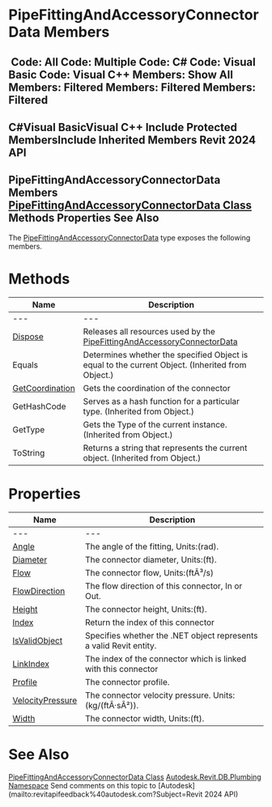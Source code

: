 # PipeFittingAndAccessoryConnectorData Members

﻿
 Code: All Code: Multiple Code: C# Code: Visual Basic Code: Visual C++  Members: Show All Members: Filtered Members: Filtered Members: Filtered   
---  
C#Visual BasicVisual C++
Include Protected MembersInclude Inherited Members
Revit 2024 API  
---  
PipeFittingAndAccessoryConnectorData Members  
[PipeFittingAndAccessoryConnectorData Class](f1233bf2-ec6a-67a6-50d0-b7ae1382c64e.md "PipeFittingAndAccessoryConnectorData Class") Methods Properties See Also  
---  
The [PipeFittingAndAccessoryConnectorData](f1233bf2-ec6a-67a6-50d0-b7ae1382c64e.md "PipeFittingAndAccessoryConnectorData Class") type exposes the following members.
# Methods
| Name | Description |
| --- | --- |
| --- | --- | --- |
| [Dispose](d9b79d33-c218-4d79-2f46-696837b760e5.md "Dispose Method") | Releases all resources used by the [PipeFittingAndAccessoryConnectorData](f1233bf2-ec6a-67a6-50d0-b7ae1382c64e.md "PipeFittingAndAccessoryConnectorData Class") |
| Equals | Determines whether the specified Object is equal to the current Object. (Inherited from Object.) |
| [GetCoordination](6e96e640-5ef6-c8d1-d04a-cac0a4cfccca.md "GetCoordination Method") | Gets the coordination of the connector |
| GetHashCode | Serves as a hash function for a particular type.  (Inherited from Object.) |
| GetType | Gets the Type of the current instance. (Inherited from Object.) |
| ToString | Returns a string that represents the current object. (Inherited from Object.) |

# Properties
| Name | Description |
| --- | --- |
| --- | --- | --- |
| [Angle](407406a0-9ea6-10b8-ce30-715861bc160e.md "Angle Property") | The angle of the fitting, Units:(rad). |
| [Diameter](9db212e7-a725-7095-9612-59dfe0e9d92a.md "Diameter Property") | The connector diameter, Units:(ft). |
| [Flow](cfc10680-fe49-e470-4656-7476dbeee6f4.md "Flow Property") | The connector flow, Units:(ftÂ³/s) |
| [FlowDirection](3b95d9e4-d12f-121d-3e33-4209fa3d8c52.md "FlowDirection Property") | The flow direction of this connector, In or Out. |
| [Height](91eae076-4a2c-cd84-152f-9ff331c4937b.md "Height Property") | The connector height, Units:(ft). |
| [Index](323950f3-5ee5-3389-0550-afc0de72f439.md "Index Property") | Return the index of this connector |
| [IsValidObject](993495bc-b066-5c93-fb7c-c72e80156d12.md "IsValidObject Property") | Specifies whether the .NET object represents a valid Revit entity. |
| [LinkIndex](f563a559-a19b-373d-90ea-4ce6b088e801.md "LinkIndex Property") | The index of the connector which is linked with this connector |
| [Profile](92eaf5b2-4d2c-bba2-d326-dddc7e20a04a.md "Profile Property") | The connector profile. |
| [VelocityPressure](85780c81-b503-1b4d-5876-f70fc72e508e.md "VelocityPressure Property") | The connector velocity pressure. Units: (kg/(ftÂ·sÂ²)). |
| [Width](38528ab3-b1c3-450e-b612-40dfe541ee8c.md "Width Property") | The connector width, Units:(ft). |

# See Also
[PipeFittingAndAccessoryConnectorData Class](f1233bf2-ec6a-67a6-50d0-b7ae1382c64e.md "PipeFittingAndAccessoryConnectorData Class")
[Autodesk.Revit.DB.Plumbing Namespace](cc553597-37c2-fcd9-6025-d904c129c80a.md "Autodesk.Revit.DB.Plumbing Namespace")
Send comments on this topic to [Autodesk](mailto:revitapifeedback%40autodesk.com?Subject=Revit 2024 API)